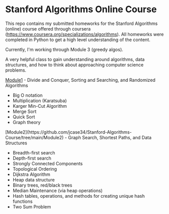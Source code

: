 # Stanford Algorithms Online Course

This repo contains my submitted homeworks for the Stanford Algorithms (online) course offered through coursera (https://www.coursera.org/specializations/algorithms). All homeworks were completed in Python to get a high level understanding of the content. 

Currently, I'm working through Module 3 (greedy algos). 

A very helpful class to gain understanding around algorithms, data structures, and how to think about approaching computer science problems. 

[Module1](https://github.com/jcase34/Stanford-Algorithms-Course/tree/main/Module1) - Divide and Conquer, Sorting and Searching, and Randomized Algorithms
<ul>
<li>Big O notation
<li>Multiplication (Karatsuba)
<li>Karger Min-Cut Algorithm
<li>Merge Sort
<li>Quick Sort
<li>Graph theory
</ul>
[Module2](https://github.com/jcase34/Stanford-Algorithms-Course/tree/main/Module2) - Graph Search, Shortest Paths, and Data Structures
<ul>
<li>Breadth-first search
<li>Depth-first search
<li>Strongly Connected Components
<li>Topological Ordering
<li>Dijkstra Algorithm
<li>Heap data structure
<li>Binary trees, red/black trees
<li>Median Maintenance (via heap operations)
<li>Hash tables, operations, and methods for creating unique hash functions
<li>Two Sum Problem
</ul>

